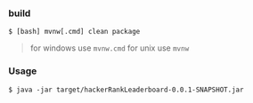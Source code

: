 ### build

```shell
$ [bash] mvnw[.cmd] clean package
```

> for windows use `mvnw.cmd` for unix use `mvnw`

### Usage

```shell
$ java -jar target/hackerRankLeaderboard-0.0.1-SNAPSHOT.jar
```
